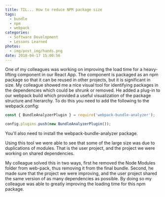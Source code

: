 ```yaml
---
title: TIL... How to reduce NPM package size
tags:
  - bundle
  - npm
  - webpack
categories:
  - Software Development
  - Lessons Learned
photos:
  - img/post_img/hands.png
date: 2018-04-17 15:00:56
---
```


One of my colleagues was working on improving the load time for a heavy-lifting component in our React App. The component is packaged as an npm package so that it can be reused in other projects, but it is significant in size. My colleague showed me a nice visual tool for identifying packages in the dependencies which could be shrunk or removed. He added a plug-in to our webpack build which provided a useful visualization of the package structure and hierarchy. To do this you need to add the following to the webpack.config:

```javascript
const { BundleAnalyzerPlugin } = require('webpack-bundle-analyzer');

config.plugins.push(new BundleAnalyzerPlugin());
```

You'll also need to install the webpack-bundle-analyzer package.

Using this tool we were able to see that some of the large size was due to duplications of modules. That is the user project, and the project we were working on shared dependencies.

My colleague solved this in two ways, first he removed the Node Modules folder from web-pack, thus removing it from the final bundle. Second, he made sure that the project we were improving, and the user project shared the same version of as many dependencies as possible. By doing so my colleague was able to greatly improving the loading time for this npm package.